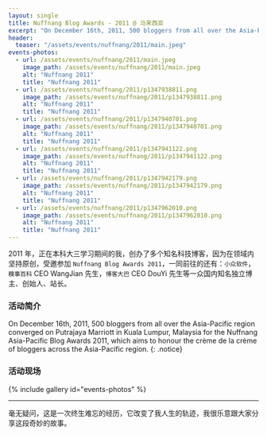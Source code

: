 ```yaml
---
layout: single
title: Nuffnang Blog Awards - 2011 @ 马来西亚
excerpt: "On December 16th, 2011, 500 bloggers from all over the Asia-Pacific region converged on Putrajaya Marriott in Kuala Lumpur, Malaysia for the Nuffnang Asia-Pacific Blog Awards 2011, which aims to honour the crème de la crème of bloggers across the Asia-Pacific region."
header:
  teaser: "/assets/events/nuffnang/2011/main.jpeg"
events-photos:
  - url: /assets/events/nuffnang/2011/main.jpeg
    image_path: /assets/events/nuffnang/2011/main.jpeg
    alt: "Nuffnang 2011"
    title: "Nuffnang 2011"
  - url: /assets/events/nuffnang/2011/p1347938811.png
    image_path: /assets/events/nuffnang/2011/p1347938811.png
    alt: "Nuffnang 2011"
    title: "Nuffnang 2011"
  - url: /assets/events/nuffnang/2011/p1347940701.png
    image_path: /assets/events/nuffnang/2011/p1347940701.png
    alt: "Nuffnang 2011"
    title: "Nuffnang 2011"
  - url: /assets/events/nuffnang/2011/p1347941122.png
    image_path: /assets/events/nuffnang/2011/p1347941122.png
    alt: "Nuffnang 2011"
    title: "Nuffnang 2011"
  - url: /assets/events/nuffnang/2011/p1347942179.png
    image_path: /assets/events/nuffnang/2011/p1347942179.png
    alt: "Nuffnang 2011"
    title: "Nuffnang 2011"
  - url: /assets/events/nuffnang/2011/p1347962010.png
    image_path: /assets/events/nuffnang/2011/p1347962010.png
    alt: "Nuffnang 2011"
    title: "Nuffnang 2011"
---
```


2011 年，正在本科大三学习期间的我，创办了多个知名科技博客，因为在领域内坚持原创，受邀参加 `Nuffnang Blog Awards 2011`，一同前往的还有：`小众软件`，`糗事百科` CEO WangJian 先生，`博客大巴` CEO DouYi 先生等一众国内知名独立博主、创始人、站长。

### 活动简介

On December 16th, 2011, 500 bloggers from all over the Asia-Pacific region converged on Putrajaya Marriott in Kuala Lumpur, Malaysia for the Nuffnang Asia-Pacific Blog Awards 2011, which aims to honour the crème de la crème of bloggers across the Asia-Pacific region.
{: .notice}

### 活动现场

{% include gallery id="events-photos" %}

---

毫无疑问，这是一次终生难忘的经历，它改变了我人生的轨迹，我很乐意跟大家分享这段奇妙的故事。
